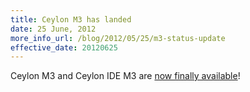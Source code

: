 ```yaml
---
title: Ceylon M3 has landed
date: 25 June, 2012
more_info_url: /blog/2012/05/25/m3-status-update
effective_date: 20120625
---
```

Ceylon M3 and Ceylon IDE M3 are 
[now finally available](/blog/2012/06/25/ceylon-m3-v2000/)!